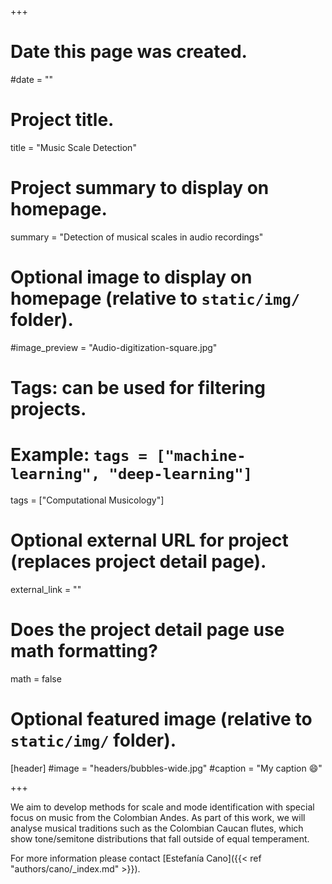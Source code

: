 +++
# Date this page was created.
#date = "" 

# Project title.
title = "Music Scale Detection"

# Project summary to display on homepage.
summary = "Detection of musical scales in audio recordings"

# Optional image to display on homepage (relative to `static/img/` folder).
#image_preview = "Audio-digitization-square.jpg"

# Tags: can be used for filtering projects.
# Example: `tags = ["machine-learning", "deep-learning"]`
tags = ["Computational Musicology"]

# Optional external URL for project (replaces project detail page).
external_link = ""

# Does the project detail page use math formatting?
math = false

# Optional featured image (relative to `static/img/` folder).
[header]
#image = "headers/bubbles-wide.jpg"
#caption = "My caption :smile:"

+++

We aim to develop methods for scale and mode identification with special focus on music from the Colombian Andes.
As part of this work, we will analyse musical traditions such as the Colombian Caucan flutes, which show tone/semitone distributions that fall outside of equal temperament.

For more information please contact [Estefanía Cano]({{< ref "authors/cano/_index.md" >}}).

